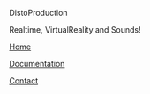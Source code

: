 DistoProduction

Realtime, VirtualReality and Sounds!

<p><a target="_self" rel="noopener noreferrer" href="https://disto0.github.io">Home</a></p>
<p><a target="_self" rel="noopener noreferrer" href="https://disto0.github.io/docs/index.html">Documentation</a></p>
<p><a target="_self" rel="noopener noreferrer" href="https://disto0.github.io/about/contact-us.html">Contact</a></p>

<!--
**DistoProduction/DistoProduction** is a ✨ _special_ ✨ repository because its `README.md` (this file) appears on your GitHub profile.

Here are some ideas to get you started:

- 🔭 I’m currently working on ...
- 🌱 I’m currently learning ...
- 👯 I’m looking to collaborate on ...
- 🤔 I’m looking for help with ...
- 💬 Ask me about ...
- 📫 How to reach me: ...
- 😄 Pronouns: ...
- ⚡ Fun fact: ...
-->
